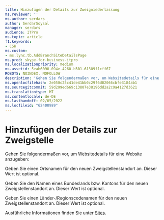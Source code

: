 ```yaml
---
title: Hinzufügen der Details zur Zweigniederlassung
ms.reviewer: ''
ms.author: serdars
author: SerdarSoysal
manager: serdars
audience: ITPro
ms.topic: article
f1.keywords:
- CSH
ms.custom:
- ms.lync.tb.AddBranchSiteDetailsPage
ms.prod: skype-for-business-itpro
ms.localizationpriority: medium
ms.assetid: 5eab6090-094e-4260-b501-61309f1cff67
ROBOTS: NOINDEX, NOFOLLOW
description: 'Gehen Sie folgendermaßen vor, um Websitedetails für eine Website anzugeben:'
ms.openlocfilehash: 2e050c25c41de41bb0c29f6d02066cbfe3184ab1
ms.sourcegitcommit: 59d209ed669c13807e38196dd2a2c0a4127d3621
ms.translationtype: MT
ms.contentlocale: de-DE
ms.lasthandoff: 02/05/2022
ms.locfileid: "62400989"
---
```

# <a name="add-branch-site-details"></a>Hinzufügen der Details zur Zweigstelle

Gehen Sie folgendermaßen vor, um Websitedetails für eine Website anzugeben:

Geben Sie einen Ortsnamen für den neuen Zweigstellenstandort an. Dieser Wert ist optional.

Geben Sie den Namen eines Bundeslands bzw. Kantons für den neuen Zweigstellenstandort an. Dieser Wert ist optional.

Geben Sie einen Länder-/Regionscodenamen für den neuen Zweigstellenstandort an. Dieser Wert ist optional.

Ausführliche Informationen finden Sie unter [Sites](/previous-versions/office/lync-server-2013/lync-server-2013-sites).